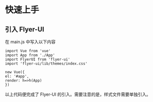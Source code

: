 # 快速上手

## 引入 Flyer-UI

在 main.js 中写入以下内容

```JS
import Vue from 'vue'
import App from './App'
import FlyerUI from 'flyer-ui'
import 'flyer-ui/lib/themes/index.css'

new Vue({
el: '#app',
render: h=>h(App)
})

```

以上代码便完成了 Flyer-UI 的引入。需要注意的是，样式文件需要单独引入。
